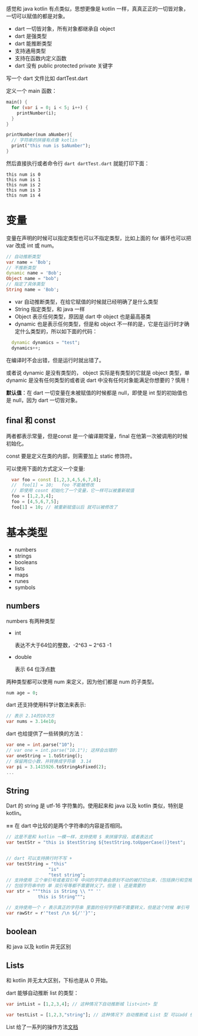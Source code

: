 感觉和 java kotlin 有点类似，思想更像是 kotlin 一样，真真正正的一切皆对象，一切可以赋值的都是对象。

- dart 一切皆对象，所有对象都继承自 object
- dart 是强类型
- dart 能推断类型
- 支持通用类型
- 支持在函数内定义函数
- dart 没有 public protected private 关键字

写一个 dart 文件比如 dartTest.dart

定义一个 main 函数：

```dart
main() {
  for (var i = 0; i < 5; i++) {
    printNumber(i);
  }
}

printNumber(num aNumber){
  // 字符串的拼接有点像 kotlin
  print("this num is $aNumber");
}
```

然后直接执行或者命令行 `dart dartTest.dart` 就能打印下面：

    this num is 0
    this num is 1
    this num is 2
    this num is 3
    this num is 4    

# 变量

变量在声明的时候可以指定类型也可以不指定类型，比如上面的 for 循环也可以把 var 改成 int 或 num。

```dart
// 自动推断类型
var name = 'Bob';
// 不推断类型
dynamic name = 'Bob';
Object name = "bob";
// 指定了具体类型
String name = 'Bob';
```

- var 自动推断类型，在给它赋值的时候就已经明确了是什么类型
- String 指定类型，和 java 一样
- Object 表示任何类型，原因是 dart 中 object 也是最高基类
- dynamic 也是表示任何类型，但是和 object 不一样的是，它是在运行时才确定什么类型的，所以如下面的代码：

```dart
  dynamic dynamics = "test";
  dynamics++;
```

在编译时不会出错，但是运行时就出错了。

或者说 dynamic 是没有类型的， object 实际是有类型的它就是  object 类型，单 dynamic 是没有任何类型的或者说 dart 中没有任何对象能满足你想要的？慎用！

**默认值**：在 dart 一切变量在未被赋值的时候都是 null，即使是 int 型的初始值也是 null，因为 dart 一切皆对象。

## final 和 const

两者都表示常量，但是const 是一个编译期常量，final 在他第一次被调用的时候初始化。

const 要是定义在类的内部，则需要加上 static 修饰符。

可以使用下面的方式定义一个变量:

```dart
  var foo = const [1,2,3,4,5,6,7,8];
  //  foo[1] = 10;   foo 不能被修改
  // 即使用 cosnt 初始化了一个变量，它一样可以被重新赋值
  foo = [1,2,3,4];
  foo = [4,5,6,7,5];
  foo[1] = 10; // 被重新赋值以后 就可以被修改了
```


# 基本类型

- numbers
- strings
- booleans
- lists
- maps
- runes
- symbols


## numbers

numbers 有两种类型

- int

  表达不大于64位的整数，-2^63 ~ 2^63 -1

- double
  
  表示 64 位浮点数

两种类型都可以使用 num 来定义，因为他们都是 num 的子类型。

```dart
num age = 0;
```

dart 还支持使用科学计数法来表示:

```dart
// 表示 2.14的10次方
var nums = 3.14e10;
```

dart 也给提供了一些转换的方法：

```dart
var one = int.parse("10");
// var one = int.parse("10.1"); 这样会出错的
var oneString = 1.toString();
// 保留两位小数，并转换成字符串  3.14
var pi = 3.1415926.toStringAsFixed(2);
...
```

## String

Dart 的 string 是 utf-16 字符集的。使用起来和 java 以及 kotlin 类似，特别是 kotlin。

**==** 在 dart 中比较的是两个字符串的内容是否相同。

```dart
// 这是不是和 kotlin 一模一样，支持使用 $ 来拼接字段，或者表达式
var testStr = "this is $testString ${testString.toUpperCase()}test";


// dart 可以支持换行时不写 +
var testString = "this"
                "is"
                "test string";
// 支持使用 三个单引号或者双引号 中间的字符串会原封不动的被打印出来，（包括换行和空格）
// 包括字符串中的 单 双引号等都不需要转义了。但是 \ 还是需要的
var str = """this is String \\ "" ''
            this is String""";

// 支持使用一个 r 表示真正的字符串 里面的任何字符都不需要转义，但是这个时候 单引号 会出问题？
var rawStr = r'"test /\n ${/''}"';

```

## boolean

和 java 以及 kotlin 并无区别

## Lists

和 kotlin 并无太大区别，下标也是从 0 开始。

dart 能够自动推断 list 的类型：

```dart
var intList = [1,2,3,4]; // 这种情况下自动推断城 list<int> 型

var testList = [1,2,3,"string"]; // 这种情况下 自动推断成 List 型 可以add 任
```

List 给了一系列的操作方法[文档](https://api.dartlang.org/stable/2.1.0/dart-core/List-class.html)